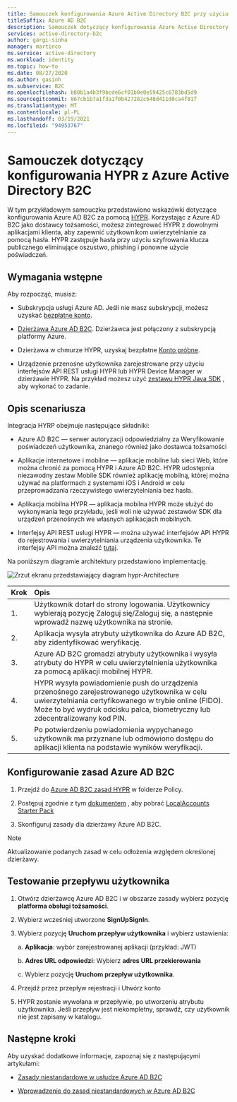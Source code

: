 ```yaml
---
title: Samouczek konfigurowania Azure Active Directory B2C przy użyciu HYPR
titleSuffix: Azure AD B2C
description: Samouczek dotyczący konfigurowania Azure Active Directory B2C przy użyciu Hypr na potrzeby silnego uwierzytelniania klienta bez hasła
services: active-directory-b2c
author: gargi-sinha
manager: martinco
ms.service: active-directory
ms.workload: identity
ms.topic: how-to
ms.date: 08/27/2020
ms.author: gasinh
ms.subservice: B2C
ms.openlocfilehash: b80b1a4b3f9bcde6cf01b0e0e59425c6783bd5d9
ms.sourcegitcommit: 867cb1b7a1f3a1f0b427282c648d411d0ca4f81f
ms.translationtype: MT
ms.contentlocale: pl-PL
ms.lasthandoff: 03/19/2021
ms.locfileid: "94953767"
---
```

# <a name="tutorial-for-configuring-hypr-with-azure-active-directory-b2c"></a>Samouczek dotyczący konfigurowania HYPR z Azure Active Directory B2C

W tym przykładowym samouczku przedstawiono wskazówki dotyczące konfigurowania Azure AD B2C za pomocą [HYPR](https://get.hypr.com). Korzystając z Azure AD B2C jako dostawcy tożsamości, możesz zintegrować HYPR z dowolnymi aplikacjami klienta, aby zapewnić użytkownikom uwierzytelnianie za pomocą hasła. HYPR zastępuje hasła przy użyciu szyfrowania klucza publicznego eliminujące oszustwo, phishing i ponowne użycie poświadczeń.

## <a name="prerequisites"></a>Wymagania wstępne

Aby rozpocząć, musisz:

- Subskrypcja usługi Azure AD. Jeśli nie masz subskrypcji, możesz uzyskać [bezpłatne konto](https://azure.microsoft.com/free/).

- [Dzierżawa Azure AD B2C](./tutorial-create-tenant.md). Dzierżawca jest połączony z subskrypcją platformy Azure.

- Dzierżawa w chmurze HYPR, uzyskaj bezpłatne [Konto próbne](https://get.hypr.com/free-trial).

- Urządzenie przenośne użytkownika zarejestrowane przy użyciu interfejsów API REST usługi HYPR lub HYPR Device Manager w dzierżawie HYPR. Na przykład możesz użyć [zestawu HYPR Java SDK](https://docs.hypr.com/integratinghypr/docs/hypr-java-web-sdk) , aby wykonać to zadanie.

## <a name="scenario-description"></a>Opis scenariusza

Integracja HYRP obejmuje następujące składniki:

- Azure AD B2C — serwer autoryzacji odpowiedzialny za Weryfikowanie poświadczeń użytkownika, znanego również jako dostawca tożsamości

- Aplikacje internetowe i mobilne — aplikacje mobilne lub sieci Web, które można chronić za pomocą HYPR i Azure AD B2C. HYPR udostępnia niezawodny zestaw Mobile SDK również aplikację mobilną, której można używać na platformach z systemami iOS i Android w celu przeprowadzania rzeczywistego uwierzytelniania bez hasła.

- Aplikacja mobilna HYPR — aplikacja mobilna HYPR może służyć do wykonywania tego przykładu, jeśli woli nie używać zestawów SDK dla urządzeń przenośnych we własnych aplikacjach mobilnych.

- Interfejsy API REST usługi HYPR — można używać interfejsów API HYPR do rejestrowania i uwierzytelniania urządzenia użytkownika. Te interfejsy API można znaleźć [tutaj](https://apidocs.hypr.com).

Na poniższym diagramie architektury przedstawiono implementację.

![Zrzut ekranu przedstawiający diagram hypr-Architecture](media/partner-hypr/hypr-architecture-diagram.png)

|Krok | Opis |
|:-----| :-----------|
| 1. | Użytkownik dotarł do strony logowania. Użytkownicy wybierają pozycję Zaloguj się/Zaloguj się, a następnie wprowadź nazwę użytkownika na stronie.
| 2. | Aplikacja wysyła atrybuty użytkownika do Azure AD B2C, aby zidentyfikować weryfikację.
| 3. | Azure AD B2C gromadzi atrybuty użytkownika i wysyła atrybuty do HYPR w celu uwierzytelnienia użytkownika za pomocą aplikacji mobilnej HYPR.
| 4. | HYPR wysyła powiadomienie push do urządzenia przenośnego zarejestrowanego użytkownika w celu uwierzytelniania certyfikowanego w trybie online (FIDO). Może to być wydruk odcisku palca, biometryczny lub zdecentralizowany kod PIN.  
| 5. | Po potwierdzeniu powiadomienia wypychanego użytkownik ma przyznane lub odmówiono dostępu do aplikacji klienta na podstawie wyników weryfikacji.

## <a name="configure-the-azure-ad-b2c-policy"></a>Konfigurowanie zasad Azure AD B2C

1. Przejdź do [Azure AD B2C zasad HYPR](https://github.com/HYPR-Corp-Public/Azure-AD-B2C-HYPR-Sample/tree/master/policy) w folderze Policy.

2. Postępuj zgodnie z tym [dokumentem](./custom-policy-get-started.md?tabs=applications#custom-policy-starter-pack) , aby pobrać [LocalAccounts Starter Pack](https://github.com/Azure-Samples/active-directory-b2c-custom-policy-starterpack/tree/master/LocalAccounts)

3. Skonfiguruj zasady dla dzierżawy Azure AD B2C.

>[!NOTE]
>Aktualizowanie podanych zasad w celu odłożenia względem określonej dzierżawy.

## <a name="test-the-user-flow"></a>Testowanie przepływu użytkownika

1. Otwórz dzierżawcę Azure AD B2C i w obszarze zasady wybierz pozycję **platforma obsługi tożsamości**.

2. Wybierz wcześniej utworzone **SignUpSignIn**.

3. Wybierz pozycję **Uruchom przepływ użytkownika** i wybierz ustawienia:

   a. **Aplikacja**: wybór zarejestrowanej aplikacji (przykład: JWT)

   b. **Adres URL odpowiedzi**: Wybierz **adres URL przekierowania**

   c. Wybierz pozycję **Uruchom przepływ użytkownika**.

4. Przejdź przez przepływ rejestracji i Utwórz konto

5. HYPR zostanie wywołana w przepływie, po utworzeniu atrybutu użytkownika. Jeśli przepływ jest niekompletny, sprawdź, czy użytkownik nie jest zapisany w katalogu.

## <a name="next-steps"></a>Następne kroki

Aby uzyskać dodatkowe informacje, zapoznaj się z następującymi artykułami:

- [Zasady niestandardowe w usłudze Azure AD B2C](./custom-policy-overview.md)

- [Wprowadzenie do zasad niestandardowych w Azure AD B2C](./custom-policy-get-started.md?tabs=applications)
